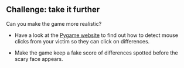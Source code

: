 ## Challenge: take it further

Can you make the game more realistic?

+ Have a look at the [Pygame website](http://www.pygame.org/docs/tut/newbieguide.html) to find out how to detect mouse clicks from your victim so they can click on differences. 

+ Make the game keep a fake score of differences spotted before the scary face appears.
